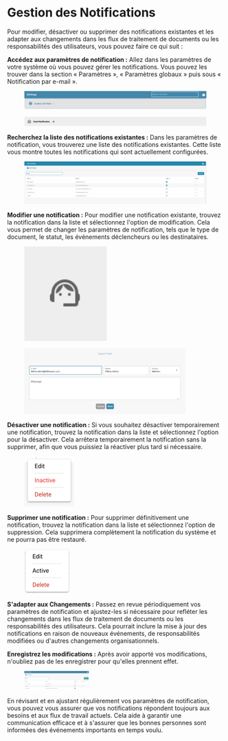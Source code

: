 # Gestion des Notifications

Pour modifier, désactiver ou supprimer des notifications existantes et les adapter aux changements dans les flux de traitement de documents ou les responsabilités des utilisateurs, vous pouvez faire ce qui suit :

**Accédez aux paramètres de notification :** Allez dans les paramètres de votre système où vous pouvez gérer les notifications. Vous pouvez les trouver dans la section « Paramètres », « Paramètres globaux » puis sous « Notification par e-mail ».

<figure><img src="../../../../.gitbook/assets/image (5) (1).png" alt=""><figcaption></figcaption></figure>

<figure><img src="../../../../.gitbook/assets/image (6) (1).png" alt=""><figcaption></figcaption></figure>

**Recherchez la liste des notifications existantes :** Dans les paramètres de notification, vous trouverez une liste des notifications existantes. Cette liste vous montre toutes les notifications qui sont actuellement configurées.

<figure><img src="../../../../.gitbook/assets/image (6).png" alt=""><figcaption></figcaption></figure>

**Modifier une notification :** Pour modifier une notification existante, trouvez la notification dans la liste et sélectionnez l'option de modification. Cela vous permet de changer les paramètres de notification, tels que le type de document, le statut, les événements déclencheurs ou les destinataires.

<figure><img src="../../../../.gitbook/assets/image (1) (1) (1).png" alt="" width="192"><figcaption></figcaption></figure>

<figure><img src="../../../../.gitbook/assets/image (2) (1).png" alt="" width="375"><figcaption></figcaption></figure>

**Désactiver une notification :** Si vous souhaitez désactiver temporairement une notification, trouvez la notification dans la liste et sélectionnez l'option pour la désactiver. Cela arrêtera temporairement la notification sans la supprimer, afin que vous puissiez la réactiver plus tard si nécessaire.

<figure><img src="../../../../.gitbook/assets/image (3) (1).png" alt="" width="116"><figcaption></figcaption></figure>

**Supprimer une notification :** Pour supprimer définitivement une notification, trouvez la notification dans la liste et sélectionnez l'option de suppression. Cela supprimera complètement la notification du système et ne pourra pas être restauré.

<figure><img src="../../../../.gitbook/assets/image (4) (1).png" alt="" width="106"><figcaption></figcaption></figure>

**S'adapter aux Changements :** Passez en revue périodiquement vos paramètres de notification et ajustez-les si nécessaire pour refléter les changements dans les flux de traitement de documents ou les responsabilités des utilisateurs. Cela pourrait inclure la mise à jour des notifications en raison de nouveaux événements, de responsabilités modifiées ou d'autres changements organisationnels.

**Enregistrez les modifications :** Après avoir apporté vos modifications, n'oubliez pas de les enregistrer pour qu'elles prennent effet.

<figure><img src="../../../../.gitbook/assets/image (7).png" alt="" width="150"><figcaption></figcaption></figure>

En révisant et en ajustant régulièrement vos paramètres de notification, vous pouvez vous assurer que vos notifications répondent toujours aux besoins et aux flux de travail actuels. Cela aide à garantir une communication efficace et à s'assurer que les bonnes personnes sont informées des événements importants en temps voulu.